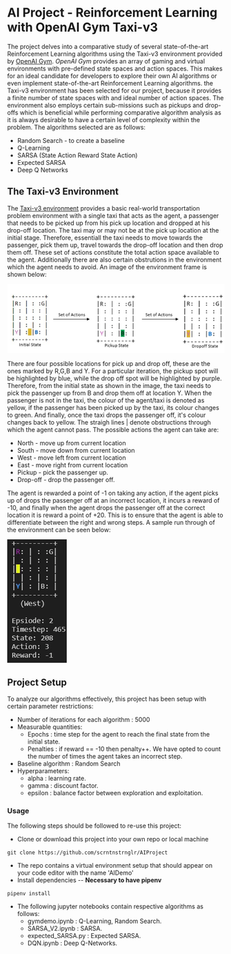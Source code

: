# AI Project - Reinforcement Learning with OpenAI Gym Taxi-v3

The project delves into a comparative study of several state-of-the-art Reinforcement Learning algorithms using the Taxi-v3 environment provided by [OpenAI Gym](https://gym.openai.com/). _OpenAI Gym_ provides an array of gaming and virtual environments with pre-defined state spaces and action spaces. This makes for an ideal candidate for developers to explore their own AI algorithms or even implement state-of-the-art Reinforcement Learning algorithms. the Taxi-v3 environment has been selected for our project, because it provides a finite number of state spaces with and ideal number of action spaces. The environment also employs certain sub-missions such as pickups and drop-offs which is beneficial while performing comparative algorithm analysis as it is always desirable to have a certain level of complexity within the problem.
The algorithms selected are as follows:
* Random Search - to create a baseline
* Q-Learning
* SARSA (State Action Reward State Action)
* Expected SARSA
* Deep Q Networks

## The Taxi-v3 Environment ##

The [Taxi-v3 environment](https://gym.openai.com/envs/Taxi-v3/) provides a basic real-world transportation problem environment with a single taxi that acts as the agent, a passenger that needs to be picked up from his pick up location and dropped at his drop-off location. The taxi may or may not be at the pick up location at the initial stage. Therefore, essentiall the taxi needs to move towards the passenger, pick them up, travel towards the drop-off location and then drop them off. These set of actions constitute the total action space available to the agent. Additionally there are also certain obstrutions in the environment which the agent needs to avoid. An image of the environment frame is shown below:


![Picture alt](https://github.com/scrntnstrnglr/AIProject/blob/master/AIDemo/graphs/frames.png)

There are four possible locations for pick up and drop off, these are the ones marked by R,G,B and Y. For a particular iteration, the pickup spot will be highlighted by blue, while the drop off spot will be highlighted by purple. Therefore, from the initial state as shown in the image, the taxi needs to pick the passenger up from B and drop them off at location Y. When the passenger is not in the taxi, the colour of the agent/taxi is denoted as yellow, if the passenger has been picked up by the taxi, its colour changes to green. And finally, once the taxi drops the passenger off, it's colour changes back to yellow. The straigh lines | denote obstructions through which the agent cannot pass. The possible actions the agent can take are:
* North - move up from current location
* South - move down from current location
* West - move left from current location
* East - move right from current location
* Pickup - pick the passenger up.
* Drop-off - drop the passenger off.

The agent is rewarded a point of -1 on taking any action, if the agent picks up of drops the passenger off at an incorrect location, it incurs a reward of -10, and finally when the agent drops the passenger off at the correct location it is reward a point of +20. This is to ensure that the agent is able to differentiate between the right and wrong steps.
A sample run through of the environment can be seen below:


![run through](https://github.com/scrntnstrnglr/AIProject/blob/master/AIDemo/img/frames_sample.gif)

## Project Setup ##

To analyze our algorithms effectively, this project has been setup with certain parameter restrictions:
* Number of iterations for each algorithm : 5000
* Measurable quantities: 
    - Epochs : time step for the agent to reach the final state from the initial state.
    - Penalties : if reward == -10 then penalty++. We have opted to count the number of times the agent takes an incorrect step.
* Baseline algorithm : Random Search
* Hyperparameters:
    - alpha : learning rate.
    - gamma : discount factor.
    - epsilon : balance factor between exploration and exploitation.

### Usage ###
The following steps should be followed to re-use this project:
* Clone or download this project into your own repo or local machine
```
git clone https://github.com/scrntnstrnglr/AIProject
```
* The repo contains a virtual environment setup that should appear on your code editor with the name 'AIDemo'
* Install dependencies -- __Necessary to have pipenv__
```
pipenv install
```
* The following jupyter notebooks contain respective algorithms as follows:
    - gymdemo.ipynb : Q-Learning, Random Search.
    - SARSA_V2.ipynb : SARSA.
    - expected_SARSA.py : Expected SARSA.
    - DQN.ipynb : Deep Q-Networks.